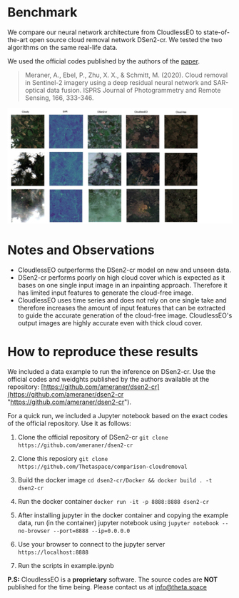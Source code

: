# Benchmark

We compare our neural network architecture from CloudlessEO to state-of-the-art open source cloud removal network DSen2-cr. We tested the two algorithms on the same real-life data. 

We used the official codes published by the authors of the [paper](https://doi.org/10.1016/j.isprsjprs.2020.05.013 "paper"). 

> Meraner, A., Ebel, P., Zhu, X. X., & Schmitt, M. (2020). Cloud removal in Sentinel-2 imagery using a deep residual neural network and SAR-optical data fusion. ISPRS Journal of Photogrammetry and Remote Sensing, 166, 333-346.

![Comparison](comparison.jpg)

# Notes and Observations

- CloudlessEO outperforms the DSen2-cr model on new and unseen data.
- DSen2-cr performs poorly on high cloud cover which is expected as it bases on one single input image in an inpainting approach. Therefore it has limited input features to generate the cloud-free image.
- CloudlessEO uses time series and does not rely on one single take and therefore increases the amount of input features that can be extracted to guide the accurate generation of the cloud-free image. CloudlessEO's output images are highly accurate even with thick cloud cover.


# How to reproduce these results

We included a data example to run the inference on DSen2-cr. Use the official codes and weidghts published by the authors available at the repository: [https://github.com/ameraner/dsen2-cr](https://github.com/ameraner/dsen2-cr "https://github.com/ameraner/dsen2-cr").

For a quick run, we included a Jupyter notebook based on the exact codes of the official repository. Use it as follows:

1. Clone the official repository of DSen2-cr
`git clone https://github.com/ameraner/dsen2-cr`

2. Clone this reposiory
`git clone https://github.com/Thetaspace/comparison-cloudremoval`

1. Build the docker image
`cd dsen2-cr/Docker && docker build . -t dsen2-cr`

1. Run the docker container
`docker run -it -p 8888:8888 dsen2-cr`

1. After installing jupyter in the docker container and copying the example data, run (in the container) jupyter notebook using
`jupyter notebook --no-browser --port=8888 --ip=0.0.0.0`

1. Use your browser to connect to the jupyter server
`https://localhost:8888`

1. Run the scripts in example.ipynb


**P.S:** CloudlessEO is a **proprietary** software. The source codes are **NOT** published for the time being. Please contact us at [info@theta.space](mailto:info@theta.space "info@theta.space")